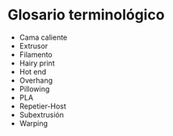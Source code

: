 # Glosario terminológico

* Cama caliente
* Extrusor
* Filamento
* Hairy print
* Hot end
* Overhang
* Pillowing
* PLA
* Repetier-Host
* Subextrusión
* Warping
